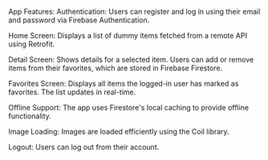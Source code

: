App Features:
Authentication: Users can register and log in using their email and password via Firebase Authentication.

Home Screen: Displays a list of dummy items fetched from a remote API using Retrofit.

Detail Screen: Shows details for a selected item. Users can add or remove items from their favorites, which are stored in Firebase Firestore.

Favorites Screen: Displays all items the logged-in user has marked as favorites. The list updates in real-time.

Offline Support: The app uses Firestore's local caching to provide offline functionality.

Image Loading: Images are loaded efficiently using the Coil library.

Logout: Users can log out from their account.
